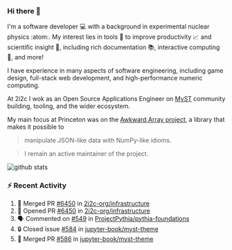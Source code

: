 ### Hi there 👋 

I'm a software developer 💻 with a background in experimental nuclear physics :atom:. My interest lies in tools :wrench: to improve productivity :chart_with_upwards_trend: and scientific insight :telescope:, including rich documentation 📚, interactive computing 🧮, and more! 

I have experience in many aspects of software engineering, including game design, full-stack web development, and high-performance numeric computing. 

At 2i2c I wok as an Open Source Applications Engineer on [MyST](https://github.com/jupyter-book/mystmd) community building, tooling, and the wider ecosystem. 

My main focus at Princeton was on the [Awkward Array project](awkward-array.org/), a library that makes it possible to 
> manipulate JSON-like data with NumPy-like idioms.

> I remain an active maintainer of the project. 

![github stats](https://github-readme-stats.vercel.app/api?username=agoose77&show_icons=true&hide_rank=true&hide_title=true&bg_color=30,e76445,904e95&text_color=efe3ec&icon_color=efe3ec)
<!--
**agoose77/agoose77** is a ✨ _special_ ✨ repository because its `README.md` (this file) appears on your GitHub profile.

Here are some ideas to get you started:

- 🔭 I’m currently working on ...
- 🌱 I’m currently learning ...
- 👯 I’m looking to collaborate on ...
- 🤔 I’m looking for help with ...
- 💬 Ask me about ...
- 📫 How to reach me: ...
- 😄 Pronouns: ...
- ⚡ Fun fact: ...
-->

### :zap: Recent Activity

<!--START_SECTION:activity-->
1. 🎉 Merged PR [#6450](https://github.com/2i2c-org/infrastructure/pull/6450) in [2i2c-org/infrastructure](https://github.com/2i2c-org/infrastructure)
2. 💪 Opened PR [#6450](https://github.com/2i2c-org/infrastructure/pull/6450) in [2i2c-org/infrastructure](https://github.com/2i2c-org/infrastructure)
3. 🗣 Commented on [#549](https://github.com/ProjectPythia/pythia-foundations/issues/549#issuecomment-3114045418) in [ProjectPythia/pythia-foundations](https://github.com/ProjectPythia/pythia-foundations)
4. 🔒 Closed issue [#584](https://github.com/jupyter-book/myst-theme/issues/584) in [jupyter-book/myst-theme](https://github.com/jupyter-book/myst-theme)
5. 🎉 Merged PR [#586](https://github.com/jupyter-book/myst-theme/pull/586) in [jupyter-book/myst-theme](https://github.com/jupyter-book/myst-theme)
<!--END_SECTION:activity-->
